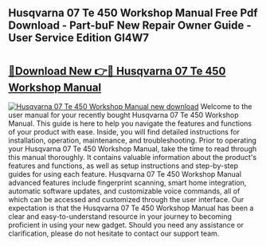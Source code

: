 ## Husqvarna 07 Te 450 Workshop Manual Free Pdf Download - Part-buF New Repair Owner Guide - User Service Edition GI4W7

# <h2><a href="http://bc65171.oget.top/?id=Husqvarna+07+Te+450+Workshop+Manual">🔗Download New 👉🔴 Husqvarna 07 Te 450 Workshop Manual</a></h2>

[![Husqvarna 07 Te 450 Workshop Manual new download](https://i.imgur.com/5g1atiW.png)](http://bc65171.oget.top/?id=Husqvarna+07+Te+450+Workshop+Manual)
Welcome to the user manual for your recently bought Husqvarna 07 Te 450 Workshop Manual. This guide is here to help you navigate the features and functions of your product with ease. Inside, you will find detailed instructions for installation, operation, maintenance, and troubleshooting. Prior to operating your Husqvarna 07 Te 450 Workshop Manual, take the time to read through this manual thoroughly. It contains valuable information about the product's features and functions, as well as setup instructions and step-by-step guides for using each feature. Husqvarna 07 Te 450 Workshop Manual advanced features include fingerprint scanning, smart home integration, automatic software updates, and customizable voice commands, all of which can be accessed and customized through the user interface. Our expectation is that the Husqvarna 07 Te 450 Workshop Manual has been a clear and easy-to-understand resource in your journey to becoming proficient in using your new gadget. Should you need any assistance or clarification, please do not hesitate to contact our support team.
